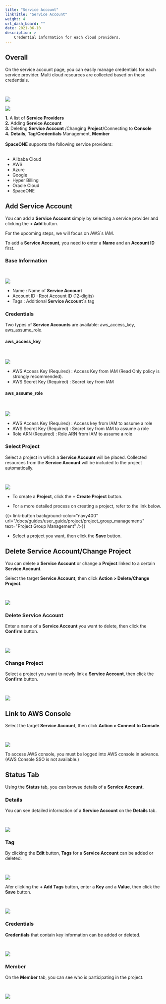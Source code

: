```yaml
---
title: "Service Account"
linkTitle: "Service Account"
weight: 4
url_dash_board: "" 
date: 2021-06-10
description: >
    Credential information for each cloud providers.
---
```


## Overall

On the service account page, you can easily manage credentials for each service provider. Multi cloud resources are collected based on these credentials.

<br/>

![](/docs/guides/user_guide/service_account/service_account_img/service_account_img_01.png)

![](/docs/guides/user_guide/service_account/service_account_img/service_account_img_02.png)


**1.** A list of **Service Providers**  
**2.** Adding  **Service Account**  
**3.** Deleting **Service Account** /Changing **Project**/Connecting to **Console**  
**4.** **Details**, **Tag**/**Credentials** Management, **Member**  
<br>
**SpaceONE** supports the following service providers:  
<br>
* Alibaba Cloud
* AWS
* Azure
* Google 
* Hyper Billing
* Oracle Cloud
* SpaceONE

## Add Service Account

You can add a **Service Account** simply by selecting a service provider and clicking the **+ Add** button.

For the upcoming steps, we will focus on AWS\`s IAM.

To add a **Service Account**, you need to enter a **Name** and an **Account ID** first.

### Base Information

<br/>

![](/docs/guides/user_guide/service_account/service_account_img/service_account_img_03.png)

* Name : Name of **Service Account**
* Account ID : Root Account ID \(12-digits\)
* Tags : Additional **Service Account**\`s tag

### Credentials

Two types of **Service Accounts** are available: aws\_access\_key, aws\_assume\_role\.

#### aws\_access\_key  

<br/>

![](/docs/guides/user_guide/service_account/service_account_img/service_account_img_04.png)

* AWS Access Key \(Required\) : Access Key from IAM (Read Only policy is strongly recommended).
* AWS Secret Key \(Required\) : Secret key from IAM

#### aws\_assume\_role

<br/>

![](/docs/guides/user_guide/service_account/service_account_img/service_account_img_05.png)

* AWS Access Key \(Required\) : Access key from IAM to assume a role
* AWS Secret Key \(Required\) : Secret key from IAM to assume a role
* Role ARN \(Required\) : Role ARN from IAM to assume a role

### Select Project

Select a project in which a **Service Account** will be placed. Collected resources from the **Service Account** will be included to the project automatically.

<br/>

![](/docs/guides/user_guide/service_account/service_account_img/service_account_img_06.png)

* To create a **Project**, click the **+ Create Project** button.

* For a more detailed process on creating a project, refer to the link below.

{{< link-button background-color="navy400" url="/docs/guides/user_guide/project/project_group_management/" text="Project Group Management" />}}

* Select a project you want, then click the **Save** button.

## Delete Service Account/Change Project 

You can delete a **Service Account** or change a **Project** linked to a certain **Service Account**.

Select the target **Service Account**, then click **Action &gt; Delete/Change Project**.

<br/>

![](/docs/guides/user_guide/service_account/service_account_img/service_account_img_07.png)

### Delete Service Account

Enter a name of a **Service Account** you want to delete, then click the **Confirm** button.

<br/>

![](/docs/guides/user_guide/service_account/service_account_img/service_account_img_08.png)

### Change Project

Select a project you want to newly link a **Service Account**, then click the **Confirm** button.

<br/>

![](/docs/guides/user_guide/service_account/service_account_img/service_account_img_09.png)

## Link to AWS Console

Select the target **Service Account**, then click **Action &gt; Connect to Console**.

<br/>

![](/docs/guides/user_guide/service_account/service_account_img/service_account_img_10.png)

To access AWS console, you must be logged into AWS console in advance. \(AWS Console SSO is not available.\)

## Status Tab

Using the **Status** tab, you can browse details of a **Service Account**.

### Details 

You can see detailed information of a **Service Account** on the **Details** tab. 

<br/>

![](/docs/guides/user_guide/service_account/service_account_img/service_account_img_11.png)

### Tag

By clicking the **Edit** button, **Tags** for a **Service Account** can be added or deleted.

<br/>

![](/docs/guides/user_guide/service_account/service_account_img/service_account_img_12.png)

Afer clicking the **+ Add Tags** button, enter a **Key** and a **Value**, then click the **Save** button. 

<br/>

![](/docs/guides/user_guide/service_account/service_account_img/service_account_img_13.png)

### Credentials

**Credentials** that contain key information can be added or deleted.

<br/>

![](/docs/guides/user_guide/service_account/service_account_img/service_account_img_14.png)

### Member

On the **Member** tab, you can see who is participating in the project.

<br/>

![](/docs/guides/user_guide/service_account/service_account_img/service_account_img_15.png)
